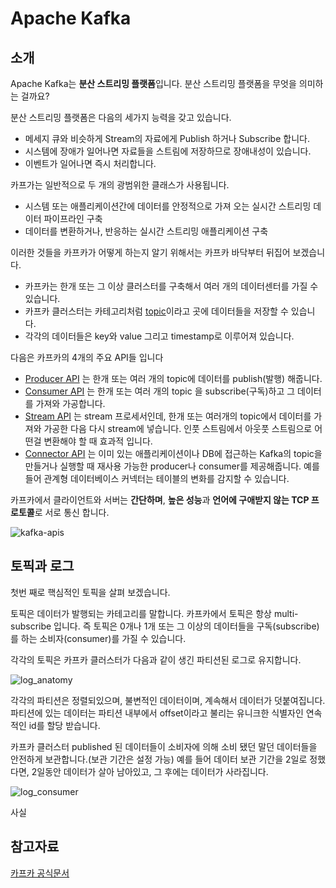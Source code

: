 # Apache Kafka

## 소개

Apache Kafka는 **분산 스트리밍 플랫폼**입니다. 분산 스트리밍 플랫폼을 무엇을 의미하는 걸까요?

분산 스트리밍 플랫폼은 다음의 세가지 능력을 갖고 있습니다.

- 메세지 큐와 비슷하게 Stream의 자료에게 Publish 하거나 Subscribe 합니다.
- 시스템에 장애가 일어나면 자료들을 스트림에 저장하므로 장애내성이 있습니다.
- 이벤트가 일어나면 즉시 처리합니다.

카프가는 일반적으로 두 개의 광범위한 클래스가 사용됩니다.

- 시스템 또는 애플리케이션간에 데이터를 안정적으로 가져 오는 실시간 스트리밍 데이터 파이프라인 구축
- 데이터를 변환하거나, 반응하는 실시간 스트리밍 애플리케이션 구축

이러한 것들을 카프카가 어떻게 하는지 알기 위해서는 카프카 바닥부터 뒤집어 보겠습니다.

- 카프카는 한개 또는 그 이상 클러스터를 구축해서 여러 개의 데이터센터를 가질 수 있습니다.
- 카프카 클러스터는 카테고리처럼 <u>topic</u>이라고 곳에 데이터들을 저장할 수 있습니다.
- 각각의 데이터들은 key와 value 그리고 timestamp로 이루어져 있습니다.

다음은 카프카의 4개의 주요 API들 입니다 

- [Producer API](https://kafka.apache.org/documentation.html#producerapi) 는 한개 또는 여러 개의 topic에 데이터를 publish(발행) 해줍니다.
- [Consumer API](https://kafka.apache.org/documentation.html#consumerapi) 는 한개 또는 여러 개의 topic 을 subscribe(구독)하고 그 데이터를 가져와 가공합니다.
- [Stream API](https://kafka.apache.org/documentation/streams) 는 stream 프로세서인데, 한개 또는 여러개의 topic에서 데이터를 가져와 가공한 다음 다시 stream에 넣습니다. 인풋 스트림에서 아웃풋 스트림으로 어떤걸 변환해야 할 때 효과적 입니다.
- [Connector API](https://kafka.apache.org/documentation.html#connect) 는 이미 있는 애플리케이션이나 DB에 접근하는 Kafka의 topic을 만들거나 실행할 때 재사용 가능한 producer나 consumer를 제공해줍니다. 예를들어 관계형 데이터베이스 커넥터는 테이블의 변화를 감지할 수 있습니다.

카프카에서 클라이언트와 서버는 **간단하며**, **높은 성능**과 **언어에 구애받지 않는 TCP 프로토콜**로 서로 통신 합니다. 

![kafka-apis](https://kafka.apache.org/24/images/kafka-apis.png)

## 토픽과 로그

첫번 째로 핵심적인 토픽을 살펴 보겠습니다.

토픽은 데이터가 발행되는 카테고리를 말합니다. 카프카에서 토픽은 항상 multi-subscribe 입니다. 즉 토픽은 0개나 1개 또는 그 이상의 데이터들을 구독(subscribe)를 하는 소비자(consumer)를 가질 수 있습니다.

각각의 토픽은 카프카 클러스터가 다음과 같이 생긴 파티션된 로그로 유지합니다.

![log_anatomy](https://kafka.apache.org/24/images/log_anatomy.png)

각각의 파티션은 정렬되있으며, 불변적인 데이터이며, 계속해서 데이터가 덧붙여집니다.  파티션에 있는 데이터는 파티션 내부에서 offset이라고 불리는 유니크한 식별자인 연속적인 id를 할당 받습니다.

카프카 클러스터 published 된 데이터들이 소비자에 의해 소비 됐던 말던 데이터들을 안전하게 보관합니다.(보관 기간은 설정 가능) 예를 들어 데이터 보관 기간을 2일로 정했다면, 2일동안 데이터가 살아 남아있고, 그 후에는 데이터가 사라집니다. 

![log_consumer](https://kafka.apache.org/24/images/log_consumer.png)

사실

## 참고자료

[카프카 공식문서](https://kafka.apache.org/documentation/#introduction)